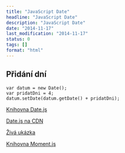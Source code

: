 ```yaml
---
title: "JavaScript Date"
headline: "JavaScript Date"
description: "JavaScript Date"
date: "2014-11-17"
last_modification: "2014-11-17"
status: 0
tags: []
format: "html"
---
```


<h2 id="pridani-dni">Přidání dní</h2>

<pre><code>var datum = new Date();
var pridatDni = 4;
datum.setDate(datum.getDate() + pridatDni); </code></pre>


<a href="http://www.datejs.com/">Knihovna Date.js</a>

<a href="http://cs.cdnjs.com/libraries/datejs">Date.js na CDN</a>

<a href="https://kod.djpw.cz/ephb">Živá ukázka</a>

<a href="http://momentjs.com/">Knihovna Moment.js</a>

